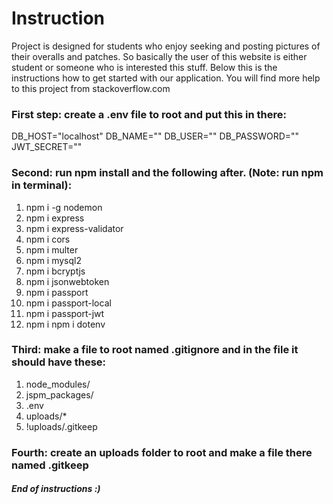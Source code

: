# Instruction
Project is designed for students who enjoy seeking and posting pictures
of their overalls and patches. So basically the user of this website is either
student or someone who is interested this stuff. Below this is the instructions
how to get started with our application. You will find more help to 
this project from stackoverflow.com
### First step: create a .env file to root and put this in there:
DB_HOST="localhost"
DB_NAME=""
DB_USER=""
DB_PASSWORD=""
JWT_SECRET=""

### Second: run npm install and the following after. (Note: run npm in terminal):
1. npm i -g nodemon
2. npm i express
3. npm i express-validator
4. npm i cors
5. npm i multer
6. npm i mysql2
7. npm i bcryptjs
8. npm i jsonwebtoken
9. npm i passport
10. npm i passport-local
11. npm i passport-jwt
12. npm i npm i dotenv

### Third: make a file to root named .gitignore and in the file it should have these:
1. node_modules/
2. jspm_packages/
3. .env
4. uploads/*
5. !uploads/.gitkeep

### Fourth: create an uploads folder to root and make a file there named .gitkeep

##### End of instructions :)
